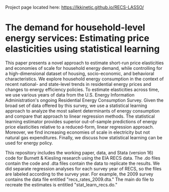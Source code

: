 Project page located here: https://lkkinetic.github.io/RECS-LASSO/

# The demand for household-level energy services: Estimating price elasticities using statistical learning

This paper presents a novel approach to estimate short-run price elasticities and economies of scale for household energy demand, while controlling for a high-dimensional dataset of housing, socio-economic, and behavioral characteristics. We explore household energy consumption in the context of recent national- and state-level trends in residential energy prices and changes to energy efficiency policies. To estimate elasticities across time, we use various years of data from the U.S. Energy Information Administration's ongoing Residential Energy Consumption Survey. Given the broad set of data offered by this survey, we use a statistical learning approach to analyze the most salient determinants of energy consumption and compare that approach to linear regression methods. The statistical learning estimator provides superior out-of-sample predictions of energy price elasticities relative to a reduced-form, linear regression approach. Moreover, we find increasing economies of scale in electricity but not natural gas expenditures. Finally, we discuss how statistical learning can be used for energy policy.

This repository includes the working paper, data, and Stata (version 16) code for Burnett & Kiesling research using the EIA RECS data. The .do files contain the code and .dta files contain the data to replicate the results. We did separate regression analyses for each survey year of RECS, so the files are labeled according to the survey year. For example, the 2009 survey contains the data file entitled "recs_rates_2009.dta." The main do file to recreate the estimates is entitled "stat_learn_recs.do."
